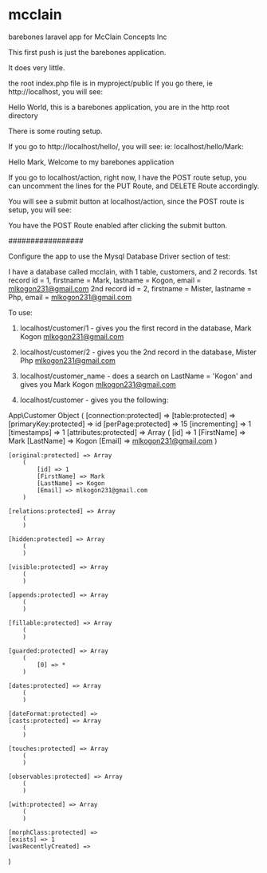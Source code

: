 # mcclain
barebones laravel app for McClain Concepts Inc

This first push is just the barebones application.

It does very little.

the root index.php file is in myproject/public
If you go there, ie http://localhost, you will see:

Hello World, this is a barebones application, you are in the http root directory

There is some routing setup.

If you go to http://localhost/hello/<name>, you will see: ie: localhost/hello/Mark:

Hello Mark, Welcome to my barebones application

If you go to localhost/action, right now, I have the POST route setup, you can uncomment the lines
for the PUT Route, and DELETE Route accordingly.

You will see a submit button at localhost/action, since the POST route is setup, you will see:

You have the POST Route enabled after clicking the submit button.


#################

Configure the app to use the Mysql Database Driver section of test:

I have a database called mcclain, with 1 table, customers, and 2 records.
1st record id = 1, firstname = Mark, lastname = Kogon, email = mlkogon231@gmail.com
2nd record id = 2, firstname = Mister, lastname = Php, email = mlkogon231@gmail.com

To use:

1. localhost/customer/1  -   gives you the first record in the database, Mark Kogon mlkogon231@gmail.com

2. localhost/customer/2  -   gives you the 2nd record in the database, Mister Php mlkogon231@gmail.com

3. localhost/customer_name  -   does a search on LastName = 'Kogon' and gives you Mark Kogon mlkogon231@gmail.com

4. localhost/customer  -    gives you the following:

App\Customer Object
(
    [connection:protected] => 
    [table:protected] => 
    [primaryKey:protected] => id
    [perPage:protected] => 15
    [incrementing] => 1
    [timestamps] => 1
    [attributes:protected] => Array
        (
            [id] => 1
            [FirstName] => Mark
            [LastName] => Kogon
            [Email] => mlkogon231@gmail.com
        )

    [original:protected] => Array
        (
            [id] => 1
            [FirstName] => Mark
            [LastName] => Kogon
            [Email] => mlkogon231@gmail.com
        )

    [relations:protected] => Array
        (
        )

    [hidden:protected] => Array
        (
        )

    [visible:protected] => Array
        (
        )

    [appends:protected] => Array
        (
        )

    [fillable:protected] => Array
        (
        )

    [guarded:protected] => Array
        (
            [0] => *
        )

    [dates:protected] => Array
        (
        )

    [dateFormat:protected] => 
    [casts:protected] => Array
        (
        )

    [touches:protected] => Array
        (
        )

    [observables:protected] => Array
        (
        )

    [with:protected] => Array
        (
        )

    [morphClass:protected] => 
    [exists] => 1
    [wasRecentlyCreated] => 
)


